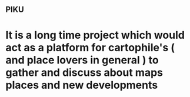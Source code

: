 ## PIKU

# It is a long time project which would act as a platform for cartophile's ( and place lovers in general ) to gather and discuss about maps places and new developments 